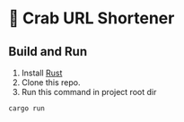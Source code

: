 #  🦀 Crab URL Shortener



## Build and Run

1. Install [Rust](https://www.rust-lang.org/pt-BR/learn/get-started)
2. Clone this repo.
3. Run this command in project root dir
```
cargo run
```
